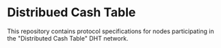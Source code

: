 # Distribued Cash Table

This repository contains protocol specifications for nodes participating in the "Distributed Cash Table" DHT network.
